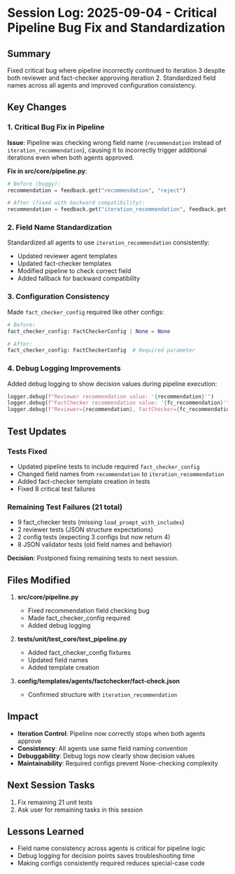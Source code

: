 # Session Log: 2025-09-04 - Critical Pipeline Bug Fix and Standardization

## Summary

Fixed critical bug where pipeline incorrectly continued to iteration 3 despite both reviewer and fact-checker approving iteration 2. Standardized field names across all agents and improved configuration consistency.

## Key Changes

### 1. Critical Bug Fix in Pipeline

**Issue**: Pipeline was checking wrong field name (`recommendation` instead of `iteration_recommendation`), causing it to incorrectly trigger additional iterations even when both agents approved.

**Fix in src/core/pipeline.py**:

```python
# Before (buggy):
recommendation = feedback.get("recommendation", "reject")

# After (fixed with backward compatibility):
recommendation = feedback.get("iteration_recommendation", feedback.get("recommendation", "reject"))
```

### 2. Field Name Standardization

Standardized all agents to use `iteration_recommendation` consistently:

- Updated reviewer agent templates
- Updated fact-checker templates
- Modified pipeline to check correct field
- Added fallback for backward compatibility

### 3. Configuration Consistency

Made `fact_checker_config` required like other configs:

```python
# Before:
fact_checker_config: FactCheckerConfig | None = None

# After:
fact_checker_config: FactCheckerConfig  # Required parameter
```

### 4. Debug Logging Improvements

Added debug logging to show decision values during pipeline execution:

```python
logger.debug(f"Reviewer recommendation value: '{recommendation}'")
logger.debug(f"FactChecker recommendation value: '{fc_recommendation}'")
logger.debug(f"Reviewer={recommendation}, FactChecker={fc_recommendation}")
```

## Test Updates

### Tests Fixed

- Updated pipeline tests to include required `fact_checker_config`
- Changed field names from `recommendation` to `iteration_recommendation`
- Added fact-checker template creation in tests
- Fixed 8 critical test failures

### Remaining Test Failures (21 total)

- 9 fact_checker tests (missing `load_prompt_with_includes`)
- 2 reviewer tests (JSON structure expectations)
- 2 config tests (expecting 3 configs but now return 4)
- 8 JSON validator tests (old field names and behavior)

**Decision**: Postponed fixing remaining tests to next session.

## Files Modified

1. **src/core/pipeline.py**
   - Fixed recommendation field checking bug
   - Made fact_checker_config required
   - Added debug logging

2. **tests/unit/test_core/test_pipeline.py**
   - Added fact_checker_config fixtures
   - Updated field names
   - Added template creation

3. **config/templates/agents/factchecker/fact-check.json**
   - Confirmed structure with `iteration_recommendation`

## Impact

- **Iteration Control**: Pipeline now correctly stops when both agents approve
- **Consistency**: All agents use same field naming convention
- **Debuggability**: Debug logs now clearly show decision values
- **Maintainability**: Required configs prevent None-checking complexity

## Next Session Tasks

1. Fix remaining 21 unit tests
2. Ask user for remaining tasks in this session

## Lessons Learned

- Field name consistency across agents is critical for pipeline logic
- Debug logging for decision points saves troubleshooting time
- Making configs consistently required reduces special-case code
